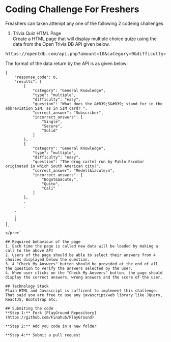 # Coding Challenge For Freshers
Freashers can taken attempt any one of the following 2 codeing challenges

1. Trivia Quiz HTML Page <br>
Create a HTML page that will display multiple choice quize using the data from the Open Trivia DB API given below.

<pre>https://opentdb.com/api.php?amount=10&category=9&difficulty=easy&type=multiple</pre>

The format of the data return by the API is as given below:
```<pre>
{
    "response_code": 0,
    "results": [
        {
            "category": "General Knowledge",
            "type": "multiple",
            "difficulty": "easy",
            "question": "What does the &#039;S&#039; stand for in the abbreviation SIM, as in SIM card? ",
            "correct_answer": "Subscriber",
            "incorrect_answers": [
                "Single",
                "Secure",
                "Solid"
            ]
        },
        {
            "category": "General Knowledge",
            "type": "multiple",
            "difficulty": "easy",
            "question": "The drug cartel run by Pablo Escobar originated in which South American city?",
            "correct_answer": "Medell&iacute;n",
            "incorrect_answers": [
                "Bogot&aacute;",
                "Quito",
                "Cali"
            ]
        },
        .
        .
	.
	.
    ]
}
``
</pre>`

## Required behaviour of the page
1. Each time the page is called new data will be loaded by making a call to the above API
2. Users of the page should be able to select their answers from 4 choices displayed below the question.
3. A "Check My Answers" button should be provided at the end of all the question to verify the answers selected by the user. 
4. When user clicks on the "Check My Answers" button, the page should display the correct answers, wrong answers and the score of the user.

## Technology Stack
Plain HTML and Javascript is sufficent to implement this challenge. That said you are free to use any javascript/web library like JQuery, ReactJS, Bootstrap etc.

## Submiting the code
**Step 1:** Fork [PlayGround Repository](https://github.com/Finahub/PlayGround)

**Step 2:** Add you code in a new folder

**Step 4:** Submit a pull request 



